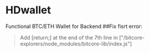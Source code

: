 # HDwallet
Functional BTC/ETH Wallet for Backend
##Fix fisrt error:
> Add [return;] at the end of the 7th line in ["/bitcore-explorers/node_modules/bitcore-lib/index.js"]